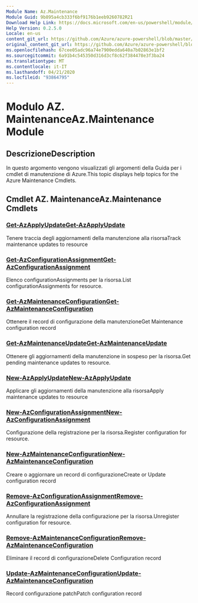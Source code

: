 ```yaml
---
Module Name: Az.Maintenance
Module Guid: 9b895a4cb333f6bf9176b1eeb9260782R21
Download Help Link: https://docs.microsoft.com/en-us/powershell/module/az.maintenance
Help Version: 0.2.5.0
Locale: en-us
content_git_url: https://github.com/Azure/azure-powershell/blob/master/src/Maintenance/Maintenance/help/Az.Maintenance.md
original_content_git_url: https://github.com/Azure/azure-powershell/blob/master/src/Maintenance/Maintenance/help/Az.Maintenance.md
ms.openlocfilehash: 67cee05adc96a74e7900edda640a7b02863e1bf2
ms.sourcegitcommit: 6a91b4c545350d316d3cf8c62f384478e3f3ba24
ms.translationtype: MT
ms.contentlocale: it-IT
ms.lasthandoff: 04/21/2020
ms.locfileid: "93864795"
---
```

# <span data-ttu-id="023ba-101">Modulo AZ. Maintenance</span><span class="sxs-lookup"><span data-stu-id="023ba-101">Az.Maintenance Module</span></span>
## <span data-ttu-id="023ba-102">Descrizione</span><span class="sxs-lookup"><span data-stu-id="023ba-102">Description</span></span>
<span data-ttu-id="023ba-103">In questo argomento vengono visualizzati gli argomenti della Guida per i cmdlet di manutenzione di Azure.</span><span class="sxs-lookup"><span data-stu-id="023ba-103">This topic displays help topics for the Azure Maintenance Cmdlets.</span></span>

## <span data-ttu-id="023ba-104">Cmdlet AZ. Maintenance</span><span class="sxs-lookup"><span data-stu-id="023ba-104">Az.Maintenance Cmdlets</span></span>
### [<span data-ttu-id="023ba-105">Get-AzApplyUpdate</span><span class="sxs-lookup"><span data-stu-id="023ba-105">Get-AzApplyUpdate</span></span>](Get-AzApplyUpdate.md)
<span data-ttu-id="023ba-106">Tenere traccia degli aggiornamenti della manutenzione alla risorsa</span><span class="sxs-lookup"><span data-stu-id="023ba-106">Track maintenance updates to resource</span></span>

### [<span data-ttu-id="023ba-107">Get-AzConfigurationAssignment</span><span class="sxs-lookup"><span data-stu-id="023ba-107">Get-AzConfigurationAssignment</span></span>](Get-AzConfigurationAssignment.md)
<span data-ttu-id="023ba-108">Elenco configurationAssignments per la risorsa.</span><span class="sxs-lookup"><span data-stu-id="023ba-108">List configurationAssignments for resource.</span></span>

### [<span data-ttu-id="023ba-109">Get-AzMaintenanceConfiguration</span><span class="sxs-lookup"><span data-stu-id="023ba-109">Get-AzMaintenanceConfiguration</span></span>](Get-AzMaintenanceConfiguration.md)
<span data-ttu-id="023ba-110">Ottenere il record di configurazione della manutenzione</span><span class="sxs-lookup"><span data-stu-id="023ba-110">Get Maintenance configuration record</span></span>

### [<span data-ttu-id="023ba-111">Get-AzMaintenanceUpdate</span><span class="sxs-lookup"><span data-stu-id="023ba-111">Get-AzMaintenanceUpdate</span></span>](Get-AzMaintenanceUpdate.md)
<span data-ttu-id="023ba-112">Ottenere gli aggiornamenti della manutenzione in sospeso per la risorsa.</span><span class="sxs-lookup"><span data-stu-id="023ba-112">Get pending maintenance updates to resource.</span></span>

### [<span data-ttu-id="023ba-113">New-AzApplyUpdate</span><span class="sxs-lookup"><span data-stu-id="023ba-113">New-AzApplyUpdate</span></span>](New-AzApplyUpdate.md)
<span data-ttu-id="023ba-114">Applicare gli aggiornamenti della manutenzione alla risorsa</span><span class="sxs-lookup"><span data-stu-id="023ba-114">Apply maintenance updates to resource</span></span>

### [<span data-ttu-id="023ba-115">New-AzConfigurationAssignment</span><span class="sxs-lookup"><span data-stu-id="023ba-115">New-AzConfigurationAssignment</span></span>](New-AzConfigurationAssignment.md)
<span data-ttu-id="023ba-116">Configurazione della registrazione per la risorsa.</span><span class="sxs-lookup"><span data-stu-id="023ba-116">Register configuration for resource.</span></span>

### [<span data-ttu-id="023ba-117">New-AzMaintenanceConfiguration</span><span class="sxs-lookup"><span data-stu-id="023ba-117">New-AzMaintenanceConfiguration</span></span>](New-AzMaintenanceConfiguration.md)
<span data-ttu-id="023ba-118">Creare o aggiornare un record di configurazione</span><span class="sxs-lookup"><span data-stu-id="023ba-118">Create or Update configuration record</span></span>

### [<span data-ttu-id="023ba-119">Remove-AzConfigurationAssignment</span><span class="sxs-lookup"><span data-stu-id="023ba-119">Remove-AzConfigurationAssignment</span></span>](Remove-AzConfigurationAssignment.md)
<span data-ttu-id="023ba-120">Annullare la registrazione della configurazione per la risorsa.</span><span class="sxs-lookup"><span data-stu-id="023ba-120">Unregister configuration for resource.</span></span>

### [<span data-ttu-id="023ba-121">Remove-AzMaintenanceConfiguration</span><span class="sxs-lookup"><span data-stu-id="023ba-121">Remove-AzMaintenanceConfiguration</span></span>](Remove-AzMaintenanceConfiguration.md)
<span data-ttu-id="023ba-122">Eliminare il record di configurazione</span><span class="sxs-lookup"><span data-stu-id="023ba-122">Delete Configuration record</span></span>

### [<span data-ttu-id="023ba-123">Update-AzMaintenanceConfiguration</span><span class="sxs-lookup"><span data-stu-id="023ba-123">Update-AzMaintenanceConfiguration</span></span>](Update-AzMaintenanceConfiguration.md)
<span data-ttu-id="023ba-124">Record configurazione patch</span><span class="sxs-lookup"><span data-stu-id="023ba-124">Patch configuration record</span></span>

